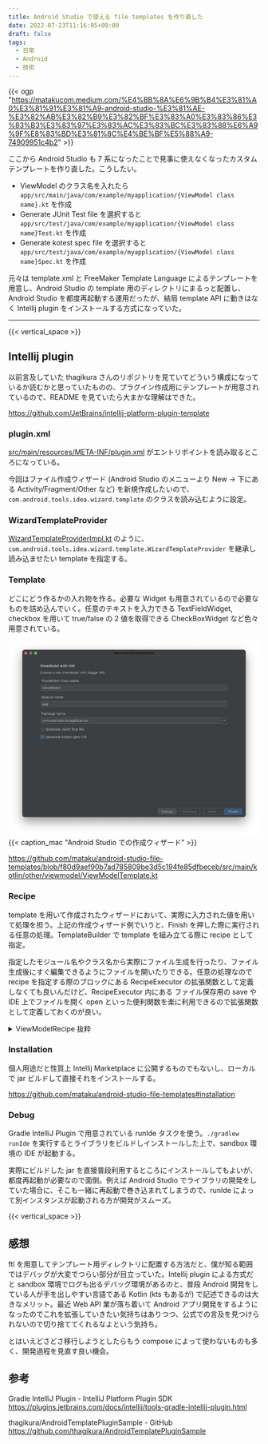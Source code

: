 ```yaml
---
title: Android Studio で使える file templates を作り直した
date: 2022-07-23T11:16:05+09:00
draft: false
tags:
  - 日常
  - Android
  - 技術
---
```


{{< ogp "https://matakucom.medium.com/%E4%BB%8A%E6%9B%B4%E3%81%A0%E3%81%91%E3%81%A9-android-studio-%E3%81%AE-%E3%82%AB%E3%82%B9%E3%82%BF%E3%83%A0%E3%83%86%E3%83%B3%E3%83%97%E3%83%AC%E3%83%BC%E3%83%88%E6%A9%9F%E8%83%BD%E3%81%8C%E4%BE%BF%E5%88%A9-74909951c4b2" >}}

ここから Android Studio も 7 系になったことで見事に使えなくなったカスタムテンプレートを作り直した。こうしたい。

- ViewModel のクラス名を入れたら `app/src/main/java/com/example/myapplication/{ViewModel class name}.kt` を作成
- Generate JUnit Test file を選択すると `app/src/test/java/com/example/myapplication/{ViewModel class name}Test.kt` を作成
- Generate kotest spec file を選択すると `app/src/test/java/com/example/myapplication/{ViewModel class name}Spec.kt` を作成

元々は template.xml と FreeMaker Template Language によるテンプレートを用意し、Android Studio の template 用のディレクトリにまるっと配置し、Android Studio を都度再起動する運用だったが、結局 template API に動きはなく Intellij plugin をインストールする方式になっていた。


- - - 

{{< vertical_space >}}

## Intellij plugin

以前言及していた thagikura さんのリポジトリを見ていてどういう構成になっているか読むかと思っていたものの、プラグイン作成用にテンプレートが用意されているので、README を見ていたら大まかな理解はできた。

https://github.com/JetBrains/intellij-platform-plugin-template

### plugin.xml

[src/main/resources/META-INF/plugin.xml](https://github.com/mataku/android-studio-file-templates/blob/0d3f0502418ef9bc3f6fa445c0ba7be2dba47c29/src/main/resources/META-INF/plugin.xml) がエントリポイントを読み取るところになっている。

今回はファイル作成ウィザード (Android Studio のメニューより New -> 下にある Activity/Fragment/Other など) を新規作成したいので、`com.android.tools.idea.wizard.template` のクラスを読み込むように設定。

### WizardTemplateProvider

[WizardTemplateProviderImpl.kt](https://github.com/mataku/android-studio-file-templates/blob/5ba10eb6c5a457ae6b03c9a315c6fdf69649643c/src/main/kotlin/other/WizardTemplateProviderImpl.kt) のように、`com.android.tools.idea.wizard.template.WizardTemplateProvider` を継承し読み込ませたい template を指定する。

### Template

どこにどう作るかの入れ物を作る。必要な Widget も用意されているので必要なものを詰め込んでいく。任意のテキストを入力できる TextFieldWidget, checkbox を用いて true/false の 2 値を取得できる CheckBoxWidget など色々用意されている。

![](https://raw.githubusercontent.com/mataku/android-studio-file-templates/main/screenshot/viewmodel_with_hilt.png)
{{< caption_mac "Android Studio での作成ウィザード" >}}

https://github.com/mataku/android-studio-file-templates/blob/f80d9aef90b7ad785809be3d5c194fe85dfbeceb/src/main/kotlin/other/viewmodel/ViewModelTemplate.kt

### Recipe

template を用いて作成されたウィザードにおいて、実際に入力された値を用いて処理を担う。上記の作成ウィザード例でいうと、Finish を押した際に実行される任意の処理。TemplateBuilder で template を組み立てる際に recipe として指定。

指定したモジュール名やクラス名から実際にファイル生成を行ったり、ファイル生成後にすぐ編集できるようにファイルを開いたりできる。任意の処理なので recipe を指定する際のブロックにある RecipeExecutor の拡張関数として定義しなくても良いんだけど、RecipeExecutor 内にある ファイル保存用の save や IDE 上でファイルを開く open といった便利関数を楽に利用できるので拡張関数として定義しておくのが良い。

<details>
<summary> ViewModelRecipe 抜粋</summary>

```kotlin
// template 
recipe = { data: TemplateData ->
    viewModelRecipe(
        moduleTemplateData = data as ModuleTemplateData,
        moduleName = moduleNameParam.value,
        packageName = packageNameParam.value,
        viewModelName = viewModelNameParam.value,
        junitTestFileRequired = junitParam.value,
        kotestSpecFileRequired = kotestParam.value
    )
}

// viewModelRecipe
fun RecipeExecutor.viewModelRecipe(
    moduleTemplateData: ModuleTemplateData,
    moduleName: String,
    packageName: String,
    viewModelName: String,
    junitTestFileRequired: Boolean,
    kotestSpecFileRequired: Boolean
) {
    val (projectTemplateData, _, _) = moduleTemplateData
    val mainSourcePath =
        "${projectTemplateData.rootDir.path}/${moduleName}/src/main/java/${packageName.slashedPackageName()}"
    val testSourcePath =
        "${projectTemplateData.rootDir.path}/${moduleName}/src/test/java/${packageName.slashedPackageName()}"

    val viewModelPath = "$mainSourcePath/${viewModelName}.kt"

    save(
        viewModel(
            packageName = packageName,
            viewModelName = viewModelName
        ),
        File(viewModelPath)
    )
    open(File(viewModelPath))
    if (junitTestFileRequired) {
        val viewModelTestPath = "$testSourcePath/${viewModelName}Test.kt"
        save(
            viewModelTest(
                packageName = packageName,
                viewModelName = viewModelName
            ),
            File(viewModelTestPath)
        )
        open(File(viewModelPath))
    }
    if (kotestSpecFileRequired) {
        val viewModelSpecPath = "$testSourcePath/${viewModelName}Spec.kt"
        save(
            viewModelSpec(
                packageName = packageName,
                viewModelName = viewModelName
            ),
            File(viewModelSpecPath)
        )
        open(File(viewModelSpecPath))
    }
}
```

実際に生成する文字列は以下のように用意。Dagger hilt を多くの場合で利用するので @inject constructor の表記であったり、kotest のテストクラスは DescribeSpec をよく使うのでデフォルトでつくようにしている。

https://github.com/mataku/android-studio-file-templates/blob/f80d9aef90b7ad785809be3d5c194fe85dfbeceb/src/main/kotlin/other/viewmodel/src/app_package/ViewModel.kt

https://github.com/mataku/android-studio-file-templates/blob/f80d9aef90b7ad785809be3d5c194fe85dfbeceb/src/main/kotlin/other/viewmodel/test/app_package/ViewModelSpec.kt

</details>

### Installation

個人用途だと性質上 Intellij Marketplace に公開するものでもないし、ローカルで jar ビルドして直接それをインストールする。

https://github.com/mataku/android-studio-file-templates#installation

### Debug

Gradle IntelliJ Plugin で用意されている runIde タスクを使う。`./gradlew runIde` を実行するとライブラリをビルドしインストールした上で、sandbox 環境の IDE が起動する。

実際にビルドした jar を直接普段利用するところにインストールしてもよいが、都度再起動が必要なので面倒。例えば Android Studio でライブラリの開発をしていた場合に、そこも一緒に再起動で巻き込まれてしまうので、runIde によって別インスタンスが起動される方が開発がスムーズ。

{{< vertical_space >}}

## 感想

ftl を用意してテンプレート用ディレクトリに配置する方法だと、僕が知る範囲ではデバッグが大変でつらい部分が目立っていた。Intellij plugin による方式だと sandbox 環境でログも出るデバッグ環境があるのと、普段 Android 開発をしている人が手を出しやすい言語である Kotlin (kts もあるが) で記述できるのは大きなメリット。最近 Web API 業が落ち着いて Android アプリ開発をするようになったのでこれを拡張していきたい気持ちはありつつ、公式での言及を見つけられないので切り捨ててくれるなよという気持ち。

とはいえどさどさ移行しようとしたらもう compose によって使わないものも多く、開発過程を見直す良い機会。


## 参考

Gradle IntelliJ Plugin - IntelliJ Platform Plugin SDK  
https://plugins.jetbrains.com/docs/intellij/tools-gradle-intellij-plugin.html

thagikura/AndroidTemplatePluginSample - GitHub  
https://github.com/thagikura/AndroidTemplatePluginSample
